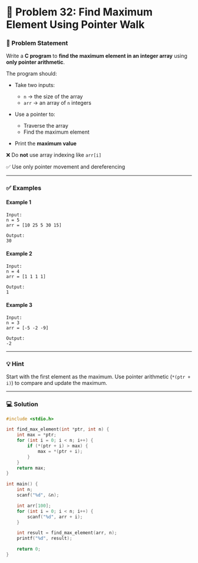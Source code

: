 # 🧩 Problem 32: Find Maximum Element Using Pointer Walk

### 📝 Problem Statement

Write a **C program** to **find the maximum element in an integer array** using **only pointer arithmetic**.

The program should:

* Take two inputs:

  * `n` → the size of the array
  * `arr` → an array of `n` integers
* Use a pointer to:

  * Traverse the array
  * Find the maximum element
* Print the **maximum value**

❌ Do **not** use array indexing like `arr[i]`

✅ Use only pointer movement and dereferencing

---

### ✅ Examples

#### Example 1

```
Input:
n = 5
arr = [10 25 5 30 15]

Output:
30
```

#### Example 2

```
Input:
n = 4
arr = [1 1 1 1]

Output:
1
```

#### Example 3

```
Input:
n = 3
arr = [-5 -2 -9]

Output:
-2
```

---

### 💡 Hint

Start with the first element as the maximum.
Use pointer arithmetic (`*(ptr + i)`) to compare and update the maximum.

---

### 💻 Solution

```c
#include <stdio.h>

int find_max_element(int *ptr, int n) {
    int max = *ptr;
    for (int i = 0; i < n; i++) {
        if (*(ptr + i) > max) {
            max = *(ptr + i);
        }
    }
    return max;
}

int main() {
    int n;
    scanf("%d", &n);

    int arr[100];
    for (int i = 0; i < n; i++) {
        scanf("%d", arr + i);
    }

    int result = find_max_element(arr, n);
    printf("%d", result);

    return 0;
}
```